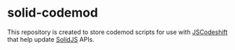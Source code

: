 # solid-codemod

This repository is created to store codemod scripts for use with
[JSCodeshift][jscodeshift] that help update [SolidJS][solidjs] APIs.

[jscodeshift]: https://github.com/facebook/jscodeshift
[solidjs]: https://www.solidjs.com/
